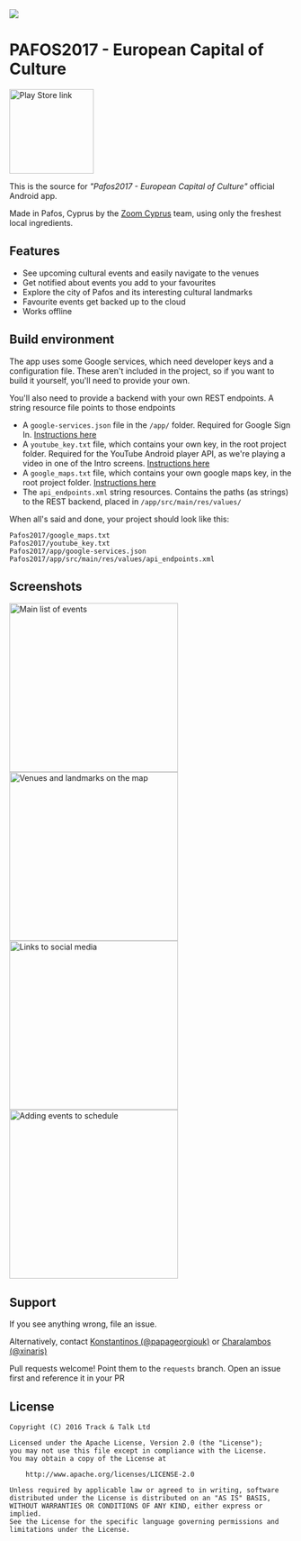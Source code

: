 <img src="art/banner.png"/>

# PAFOS2017 - European Capital of Culture
[<img src=art/google_play_badge.png alt="Play Store link" width=150/>](https://play.google.com/store/apps/details?id=com.trackandtalk.pafos17)

This is the source for *"Pafos2017 - European Capital of Culture"* official Android app.

Made in Pafos, Cyprus by the [Zoom Cyprus](http://www.zoomcy.com/) team, using only the freshest local ingredients.

Features
-------------

* See upcoming cultural events and easily navigate to the venues
* Get notified about events you add to your favourites
* Explore the city of Pafos and its interesting cultural landmarks
* Favourite events get backed up to the cloud
* Works offline


Build environment
--------------

The app uses some Google services, which need developer keys and a configuration file. These aren't included in the project, so if you want to build it yourself, you'll need to provide your own.

You'll also need to provide a backend with your own REST endpoints. A string resource file points to those endpoints

- A `google-services.json` file in the `/app/` folder. Required for Google Sign In. [Instructions here](https://developers.google.com/identity/sign-in/android/start-integrating)
- A `youtube_key.txt` file, which contains your own key, in the root project folder. Required for the YouTube Android player API, as we're playing a video in one of the Intro screens. [Instructions here](https://developers.google.com/youtube/android/player/)
- A `google_maps.txt` file, which contains your own google maps key, in the root project folder. [Instructions here](https://developers.google.com/maps/documentation/android-api/signup)
- The `api_endpoints.xml` string resources. Contains the paths (as strings) to the REST backend, placed in `/app/src/main/res/values/`

When all's said and done, your project should look like this:

```
Pafos2017/google_maps.txt
Pafos2017/youtube_key.txt
Pafos2017/app/google-services.json
Pafos2017/app/src/main/res/values/api_endpoints.xml
```

Screenshots
-----------

<img src=art/main_on_pixel.png alt="Main list of events" width=300/>
<img src=art/map_on_pixel.png alt="Venues and landmarks on the map" width=300/>
<img src=art/social_on_pixel.png alt="Links to social media" width=300/>
<img src=art/add_event_on_pixel.gif alt="Adding events to schedule" width=300/>

Support
-------

If you see anything wrong, file an issue.

Alternatively, contact [Konstantinos (@papageorgiouk)](https://twitter.com/papageorgiouk) or [Charalambos (@xinaris)](https://twitter.com/xinaris)

Pull requests welcome! Point them to the `requests` branch. Open an issue first and reference it in your PR

License
-------
```
Copyright (C) 2016 Track & Talk Ltd

Licensed under the Apache License, Version 2.0 (the "License");
you may not use this file except in compliance with the License.
You may obtain a copy of the License at

    http://www.apache.org/licenses/LICENSE-2.0

Unless required by applicable law or agreed to in writing, software
distributed under the License is distributed on an "AS IS" BASIS,
WITHOUT WARRANTIES OR CONDITIONS OF ANY KIND, either express or implied.
See the License for the specific language governing permissions and
limitations under the License.
```
